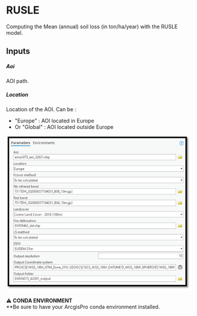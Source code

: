 # RUSLE

Computing the Mean (annual) soil loss (in ton/ha/year) with the RUSLE model.

## Inputs

##### _Aoi_
AOI path.

##### _Location_
Location of the AOI.
Can be :
- "Europe" : AOI located in Europe
- Or "Global" : AOI located outside Europe


![Arcgis  pro toolbox](static/Arcgis_pro_Toolbox.PNG)


:warning: **CONDA ENVIRONMENT**  
**Be sure to have your ArcgisPro conda environment installed.
